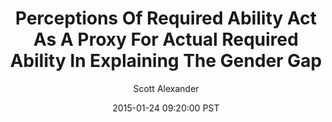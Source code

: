 ---
layout: podcast
title: "Perceptions Of Required Ability Act As A Proxy For Actual Required Ability In Explaining The Gender Gap"
author: Scott Alexander
description: https://slatestarcodex.com/2015/01/24/perceptions-of-required-ability-act-as-a-proxy-for-actual-required-ability-in-explaining-the-gender-gap/
date: 2015-01-24 09:20:00 PST
length: 307483
duration: 77
guid: perceptions-of-required-ability-act-as-a-proxy-for-actual-required-ability-in-explaining-the-gender-gap
---
